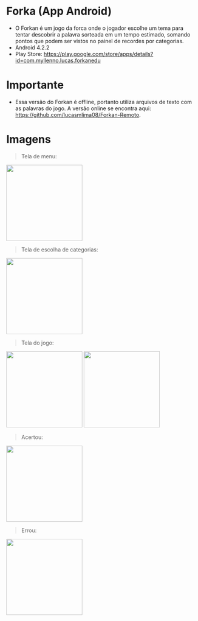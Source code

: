 # Forka (App Android)

* O Forkan é um jogo da forca onde o jogador escolhe um tema para tentar descobrir a palavra sorteada em um tempo estimado, 
somando pontos que podem ser vistos no painel de recordes por categorias.
* Android 4.2.2
* Play Store: https://play.google.com/store/apps/details?id=com.myllenno.lucas.forkanedu

# Importante

* Essa versão do Forkan é offline, portanto utiliza arquivos de texto com as palavras do jogo. A versão online se encontra
aqui: https://github.com/lucasmlima08/Forkan-Remoto.

# Imagens

> Tela de menu:

<img src="https://github.com/lucasmlima08/Forkanedu/blob/master/img_menu.png" width="200" />

> Tela de escolha de categorias:

<img src="https://github.com/lucasmlima08/Forkanedu/blob/master/img_categorias.png" width="200" />

> Tela do jogo:

<img src="https://github.com/lucasmlima08/Forkanedu/blob/master/img_jogo.png" width="200" />
<img src="https://github.com/lucasmlima08/Forkanedu/blob/master/img_jogo2.png" width="200" />

> Acertou:

<img src="https://github.com/lucasmlima08/Forkanedu/blob/master/img_acertou.png" width="200" />

> Errou:

<img src="https://github.com/lucasmlima08/Forkanedu/blob/master/img_errou.png" width="200" />
